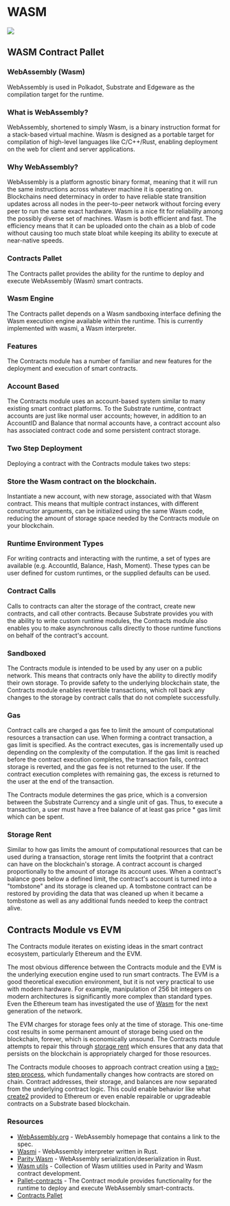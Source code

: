 # WASM

![](../..//img/substrate-ink.png)

## WASM Contract Pallet

### WebAssembly (Wasm)

WebAssembly is used in Polkadot, Substrate and Edgeware as the compilation target for the runtime.

### What is WebAssembly?

WebAssembly, shortened to simply Wasm, is a binary instruction format for a stack-based virtual machine. Wasm is designed as a portable target for compilation of high-level languages like C/C++/Rust, enabling deployment on the web for client and server applications.

### Why WebAssembly?

WebAssembly is a platform agnostic binary format, meaning that it will run the same instructions across whatever machine it is operating on. Blockchains need determinacy in order to have reliable state transition updates across all nodes in the peer-to-peer network without forcing every peer to run the same exact hardware. Wasm is a nice fit for reliability among the possibly diverse set of machines. Wasm is both efficient and fast. The efficiency means that it can be uploaded onto the chain as a blob of code without causing too much state bloat while keeping its ability to execute at near-native speeds.

### Contracts Pallet

The Contracts pallet provides the ability for the runtime to deploy and execute WebAssembly (Wasm) smart contracts.

### Wasm Engine

The Contracts pallet depends on a Wasm sandboxing interface defining the Wasm execution engine available within the runtime. This is currently implemented with wasmi, a Wasm interpreter.

### Features

The Contracts module has a number of familiar and new features for the deployment and execution of smart contracts.

### Account Based

The Contracts module uses an account-based system similar to many existing smart contract platforms. To the Substrate runtime, contract accounts are just like normal user accounts; however, in addition to an AccountID and Balance that normal accounts have, a contract account also has associated contract code and some persistent contract storage.

### Two Step Deployment

Deploying a contract with the Contracts module takes two steps:

### Store the Wasm contract on the blockchain.

Instantiate a new account, with new storage, associated with that Wasm contract. This means that multiple contract instances, with different constructor arguments, can be initialized using the same Wasm code, reducing the amount of storage space needed by the Contracts module on your blockchain.

### Runtime Environment Types

For writing contracts and interacting with the runtime, a set of types are available (e.g. AccountId, Balance, Hash, Moment). These types can be user defined for custom runtimes, or the supplied defaults can be used.

### Contract Calls

Calls to contracts can alter the storage of the contract, create new contracts, and call other contracts. Because Substrate provides you with the ability to write custom runtime modules, the Contracts module also enables you to make asynchronous calls directly to those runtime functions on behalf of the contract's account.

### Sandboxed

The Contracts module is intended to be used by any user on a public network. This means that contracts only have the ability to directly modify their own storage. To provide safety to the underlying blockchain state, the Contracts module enables revertible transactions, which roll back any changes to the storage by contract calls that do not complete successfully.

### Gas

Contract calls are charged a gas fee to limit the amount of computational resources a transaction can use. When forming a contract transaction, a gas limit is specified. As the contract executes, gas is incrementally used up depending on the complexity of the computation. If the gas limit is reached before the contract execution completes, the transaction fails, contract storage is reverted, and the gas fee is not returned to the user. If the contract execution completes with remaining gas, the excess is returned to the user at the end of the transaction.

The Contracts module determines the gas price, which is a conversion between the Substrate Currency and a single unit of gas. Thus, to execute a transaction, a user must have a free balance of at least gas price \* gas limit which can be spent.

### Storage Rent

Similar to how gas limits the amount of computational resources that can be used during a transaction, storage rent limits the footprint that a contract can have on the blockchain's storage. A contract account is charged proportionally to the amount of storage its account uses. When a contract's balance goes below a defined limit, the contract's account is turned into a "tombstone" and its storage is cleaned up. A tombstone contract can be restored by providing the data that was cleaned up when it became a tombstone as well as any additional funds needed to keep the contract alive.

## Contracts Module vs EVM

The Contracts module iterates on existing ideas in the smart contract ecosystem, particularly Ethereum and the EVM.

The most obvious difference between the Contracts module and the EVM is the underlying execution engine used to run smart contracts. The EVM is a good theoretical execution environment, but it is not very practical to use with modern hardware. For example, manipulation of 256 bit integers on modern architectures is significantly more complex than standard types. Even the Ethereum team has investigated the use of [Wasm](https://github.com/ewasm/design) for the next generation of the network.

The EVM charges for storage fees only at the time of storage. This one-time cost results in some permanent amount of storage being used on the blockchain, forever, which is economically unsound. The Contracts module attempts to repair this through [storage rent](https://substrate.dev/docs/en/knowledgebase/smart-contracts/contracts-pallet#storage-rent) which ensures that any data that persists on the blockchain is appropriately charged for those resources.

The Contracts module chooses to approach contract creation using a [two-step process](https://substrate.dev/docs/en/knowledgebase/smart-contracts/contracts-pallet#two-step-deployment), which fundamentally changes how contracts are stored on chain. Contract addresses, their storage, and balances are now separated from the underlying contract logic. This could enable behavior like what [create2](https://eips.ethereum.org/EIPS/eip-1014) provided to Ethereum or even enable repairable or upgradeable contracts on a Substrate based blockchain.

### Resources

- [WebAssembly.org](https://webassembly.org) - WebAssembly homepage that contains a link to the spec.
- [Wasmi](https://github.com/paritytech/Wasmi) - WebAssembly interpreter written in Rust.
- [Parity Wasm](https://github.com/paritytech/parity-Wasm) - WebAssembly serialization/deserialization in Rust.
- [Wasm utils](https://github.com/paritytech/Wasm-utils) - Collection of Wasm utilities used in Parity and Wasm contract development.
- [Pallet-contracts](https://crates.io/crates/pallet-contracts) - The Contract module provides functionality for the runtime to deploy and execute WebAssembly smart-contracts.
- [Contracts Pallet](https://substrate.dev/docs/en/knowledgebase/smart-contracts/contracts-pallet)
